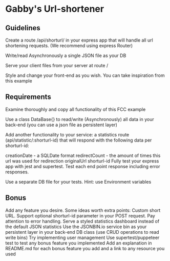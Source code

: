 # Gabby's Url-shortener

## Guidelines

Create a route /api/shorturl/ in your express app that will handle all url shortening requests. (We recommend using express Router)

Write/read Asynchronously a single JSON file as your DB

Serve your client files from your server at route /

Style and change your front-end as you wish. You can take inspiration from this example

## Requirements

Examine thoroughly and copy all functionality of this FCC example

Use a class DataBase{} to read/write (Asynchronously) all data in your back-end (you can use a json file as persistent layer)

Add another functionality to your service: a statistics route (api/statistic/:shorturl-id) that will respond with the following data per shorturl-id:

creationDate - a SQLDate format
redirectCount - the amount of times this url was used for redirection
originalUrl
shorturl-id
Fully test your express app with jest and supertest. Test each end point response including error responses.

Use a separate DB file for your tests. Hint: use Environment variables

## Bonus

Add any feature you desire. Some ideas worth extra points:
Custom short URL. Support optional shorturl-id parameter in your POST request. Pay attention to error handling.
Serve a styled statistics dashboard instead of the default JSON statistics
Use the JSONBIN.io service bin as your persistent layer in your back-end DB class (use CRUD operations to read write bins)
Try implementing user management
Use supertest/puppeteer test to test any bonus feature you implemented
Add an explanation in README.md for each bonus feature you add and a link to any resource you used
